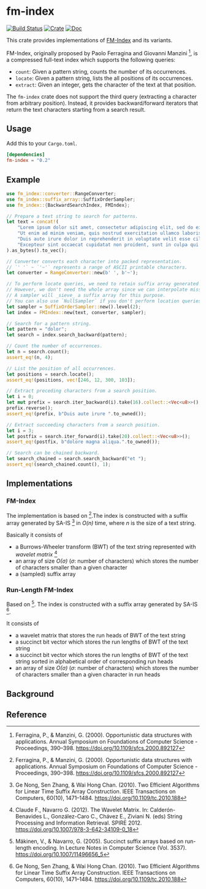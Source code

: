 # fm-index

[![Build Status](https://travis-ci.com/ajalab/fm-index.svg?branch=master)](https://travis-ci.org/ajalab/fm-index)
[![Crate](https://img.shields.io/crates/v/fm-index.svg)](https://crates.io/crates/fm-index)
[![Doc](https://docs.rs/fm-index/badge.svg)](https://docs.rs/fm-index)

This crate provides implementations of
[FM-Index](https://en.wikipedia.org/wiki/FM-index) and its variants.

FM-Index, originally proposed by Paolo Ferragina and Giovanni Manzini [^1],
is a compressed full-text index which supports the following queries:

- `count`: Given a pattern string, counts the number of its occurrences.
- `locate`: Given a pattern string, lists the all positions of its occurrences.
- `extract`: Given an integer, gets the character of the text at that position.

The `fm-index` crate does not support the third query (extracting a
character from arbitrary position). Instead, it provides backward/forward
iterators that return the text characters starting from a search result.

## Usage

Add this to your `Cargo.toml`.

```toml
[dependencies]
fm-index = "0.2"
```

## Example
```rust
use fm_index::converter::RangeConverter;
use fm_index::suffix_array::SuffixOrderSampler;
use fm_index::{BackwardSearchIndex, FMIndex};

// Prepare a text string to search for patterns.
let text = concat!(
    "Lorem ipsum dolor sit amet, consectetur adipiscing elit, sed do eiusmod tempor incididunt ut labore et dolore magna aliqua.",
    "Ut enim ad minim veniam, quis nostrud exercitation ullamco laboris nisi ut aliquip ex ea commodo consequat.",
    "Duis aute irure dolor in reprehenderit in voluptate velit esse cillum dolore eu fugiat nulla pariatur.",
    "Excepteur sint occaecat cupidatat non proident, sunt in culpa qui officia deserunt mollit anim id est laborum.",
).as_bytes().to_vec();

// Converter converts each character into packed representation.
// `' '` ~ `'~'` represents a range of ASCII printable characters.
let converter = RangeConverter::new(b' ', b'~');

// To perform locate queries, we need to retain suffix array generated in the construction phase.
// However, we don't need the whole array since we can interpolate missing elements in a suffix array from others.
// A sampler will _sieve_ a suffix array for this purpose.
// You can also use `NullSampler` if you don't perform location queries (disabled in type-level).
let sampler = SuffixOrderSampler::new().level(2);
let index = FMIndex::new(text, converter, sampler);

// Search for a pattern string.
let pattern = "dolor";
let search = index.search_backward(pattern);

// Count the number of occurrences.
let n = search.count();
assert_eq!(n, 4);

// List the position of all occurrences.
let positions = search.locate();
assert_eq!(positions, vec![246, 12, 300, 103]);

// Extract preceding characters from a search position.
let i = 0;
let mut prefix = search.iter_backward(i).take(16).collect::<Vec<u8>>();
prefix.reverse();
assert_eq!(prefix, b"Duis aute irure ".to_owned());

// Extract succeeding characters from a search position.
let i = 3;
let postfix = search.iter_forward(i).take(20).collect::<Vec<u8>>();
assert_eq!(postfix, b"dolore magna aliqua.".to_owned());

// Search can be chained backward.
let search_chained = search.search_backward("et ");
assert_eq!(search_chained.count(), 1);
```

## Implementations

### FM-Index

The implementation is based on [^1].The index is constructed with a suffix
array generated by SA-IS [^3] in _O(n)_ time, where _n_ is the size of a text
 string.

Basically it consists of

- a Burrows-Wheeler transform (BWT) of the text string represented with
  _wavelet matrix_ [^4]
- an array of size _O(σ)_ (_σ_: number of characters) which stores the number
  of characters smaller than a given character
- a (sampled) suffix array

### Run-Length FM-Index

Based on [^2]. The index is constructed with a suffix array generated by SA-IS
[^3].

It consists of

- a wavelet matrix that stores the run heads of BWT of the text string
- a succinct bit vector which stores the run lengths of BWT of the text string
- a succinct bit vector which stores the run lengths of BWT of the text string
  sorted in alphabetical order of corresponding run heads
- an array of size _O(σ)_ (_σ_: number of characters) which stores the number
  of characters smaller than a given character in run heads


## Background


## Reference

[^1]: Ferragina, P., & Manzini, G. (2000). Opportunistic data structures with
applications. Annual Symposium on Foundations of Computer Science -
Proceedings, 390–398. <https://doi.org/10.1109/sfcs.2000.892127>

[^2]: Mäkinen, V., & Navarro, G. (2005). Succinct suffix arrays based on
run-length encoding. In Lecture Notes in Computer Science (Vol. 3537).
<https://doi.org/10.1007/11496656_5>

[^3]: Ge Nong, Sen Zhang, & Wai Hong Chan. (2010). Two Efficient Algorithms for
Linear Time Suffix Array Construction. IEEE Transactions on Computers, 60(10),
1471–1484. <https://doi.org/10.1109/tc.2010.188>

[^4]: Claude F., Navarro G. (2012). The Wavelet Matrix. In: Calderón-Benavides
L., González-Caro C., Chávez E., Ziviani N. (eds) String Processing and
Information Retrieval. SPIRE 2012. <https://doi.org/10.1007/978-3-642-34109-0_18>
